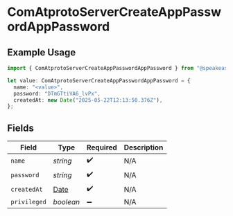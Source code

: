 # ComAtprotoServerCreateAppPasswordAppPassword

## Example Usage

```typescript
import { ComAtprotoServerCreateAppPasswordAppPassword } from "@speakeasy-sdks/bluesky/models/components";

let value: ComAtprotoServerCreateAppPasswordAppPassword = {
  name: "<value>",
  password: "DTmGTtiVA6_lvPx",
  createdAt: new Date("2025-05-22T12:13:50.376Z"),
};
```

## Fields

| Field                                                                                         | Type                                                                                          | Required                                                                                      | Description                                                                                   |
| --------------------------------------------------------------------------------------------- | --------------------------------------------------------------------------------------------- | --------------------------------------------------------------------------------------------- | --------------------------------------------------------------------------------------------- |
| `name`                                                                                        | *string*                                                                                      | :heavy_check_mark:                                                                            | N/A                                                                                           |
| `password`                                                                                    | *string*                                                                                      | :heavy_check_mark:                                                                            | N/A                                                                                           |
| `createdAt`                                                                                   | [Date](https://developer.mozilla.org/en-US/docs/Web/JavaScript/Reference/Global_Objects/Date) | :heavy_check_mark:                                                                            | N/A                                                                                           |
| `privileged`                                                                                  | *boolean*                                                                                     | :heavy_minus_sign:                                                                            | N/A                                                                                           |